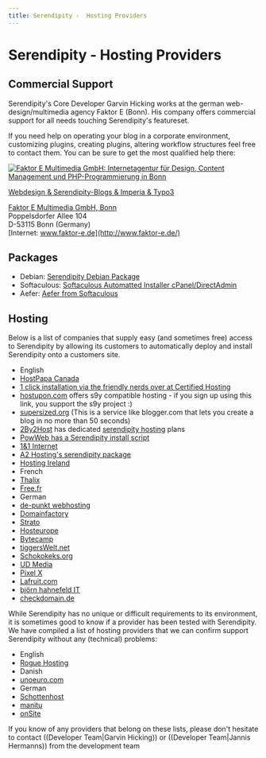 ```yaml
---
title: Serendipity -  Hosting Providers
---
```

# Serendipity - Hosting Providers

## Commercial Support

Serendipity's Core Developer Garvin Hicking works at the german web-design/multimedia agency Faktor E (Bonn). His company offers commercial support for all needs touching Serendipity's featureset.

If you need help on operating your blog in a corporate environment, customizing plugins, creating plugins, altering workflow structures feel free to contact them. You can be sure to get the most qualified help there:

<a href="http://www.faktor-e.de"><img src="http://www.inpuncto-bonn.de/img_con/logopartner_faktore.gif" alt="Faktor E Multimedia GmbH: Internetagentur für Design, Content Management und PHP-Programmierung in Bonn"></a>

[Webdesign & Serendipity-Blogs & Imperia & Typo3](http://www.faktor-e.de/)

[Faktor E Multimedia GmbH, Bonn](http://www.faktor-e.de/)  
Poppelsdorfer Allee 104  
D-53115 Bonn (Germany)  
[Internet: www.faktor-e.de](http://www.faktor-e.de/)

## Packages

* Debian: [Serendipity Debian Package](http://packages.debian.org/sid/serendipity)
* Softaculous: [Softaculous Automatted Installer cPanel/DirectAdmin](http://www.softaculous.com/softwares/blogs/Serendipity)
* Aefer: [Aefer from Softaculous](http://www.aefer.com/scripts/php/blogs)

## Hosting

Below is a list of companies that supply easy (and sometimes free) access to Serendipity by allowing its customers to automatically deploy and install Serendipity onto a customers site.

* English
 * [HostPapa Canada](http://www.hostpapa.ca/serendipity-hosting.html)
 * [1 click installation via the friendly nerds over at Certified Hosting](http://certifiedhosting.com/applications/index.php?act=3)
 * [hostupon.com](http://www.hostupon.com/idevaffiliate/idevaffiliate.php?id=123&tid1=s9y&tid2=61) offers s9y compatible hosting - if you sign up using this link, you support the s9y project :)
 * [supersized.org](http://www.supersized.org/) (This is a service like blogger.com that lets you create a blog in no more than 50 seconds)
 * [2By2Host](http://www.2by2host.com) has dedicated [serendipity hosting](http://www.2by2host.com/serendipity-hosting.html) plans
 * [PowWeb has a Serendipity install script](http://www.powweb.com/)
 * [1&1 Internet](http://faq.1and1.com/applications/click_n_build_applications/4.html)
 * [A2 Hosting's serendipity package](http://www.a2hosting.com/blog-software/serendipity-hosting)
 * [Hosting Ireland](http://www.hostingireland.ie/serendipity-hosting.php)
* French
 * [Thalix](http://www.thalix.com/index.php?/pages/serendipity.html)
 * [Free.fr](http://support.free.fr/web/)
* German
 * [de-punkt webhosting](http://www.de-punkt.de/)
 * [Domainfactory](http://www.domainfactory.de/)
 * [Strato](http://www.strato.de/)
 * [Hosteurope](http://ad.zanox.com/ppc/?17685171C57139021T)
 * [Bytecamp](http://www.bytecamp.net/de/hosting/details/installer/blogs.html)
 * [tiggersWelt.net](http://tiggerswelt.net/Hosting/Blogging/)
 * [Schokokeks.org](http://www.schokokeks.org)
 * [UD Media](http://www.udmedia.de/)
 * [Pixel X](http://www.pixelx.de/scripte.php?id=54)
 * [Lafruit.com](http://www.lafruit.com/static/template-webspace_serendipity.htm)
 * [björn hahnefeld IT](http://www.hahnefeld.de/internet-services_cms-wps-webdesign.html)
 * [checkdomain.de](https://www.checkdomain.de/webhosting/software/)

While Serendipity has no unique or difficult requirements to its environment, it is sometimes good to know if a provider has been tested with Serendipity. We have compiled a list of hosting providers that we can confirm support Serendipity without any (technical) problems:

* English
 * [Rogue Hosting](http://roguehosting.com)
* Danish
 * [unoeuro.com](http://www.unoeuro.com)
* German
 * [Schottenhost](http://www.schottenhost.de/)
 * [manitu](http://www.manitu.de/webhosting/pakete-domains/vergleich/)
 * [onSite](http://www.onsite.org/)

If you know of any providers that belong on these lists, please don't hesitate to contact  ((Developer Team|Garvin Hicking)) or ((Developer Team|Jannis Hermanns)) from the development team